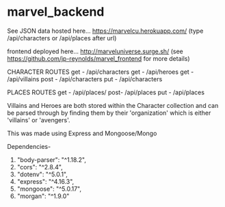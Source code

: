 # marvel_backend

See JSON data hosted here...
https://marvelcu.herokuapp.com/
(type /api/characters or /api/places after url)

frontend deployed here...
http://marveluniverse.surge.sh/
(see https://github.com/jp-reynolds/marvel_frontend for more details)

CHARACTER ROUTES
get - /api/characters
get - /api/heroes
get - /api/villains
post - /api/characters
put - /api/characters

PLACES ROUTES
get - /api/places/
post- /api/places
put - /api/places

Villains and Heroes are both stored within the Character collection and can be parsed through by finding them by their 'organization' which is either 'villains' or 'avengers'.


This was made using Express and Mongoose/Mongo

Dependencies-
1. "body-parser": "^1.18.2",
2. "cors": "^2.8.4",
3. "dotenv": "^5.0.1",
4. "express": "^4.16.3",
5. "mongoose": "^5.0.17",
6. "morgan": "^1.9.0"